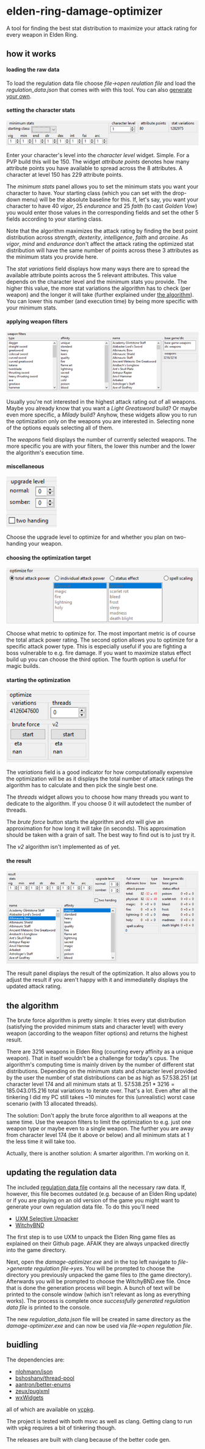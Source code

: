 # elden-ring-damage-optimizer
A tool for finding the best stat distribution to maximize your attack rating for every weapon in Elden Ring.

## how it works
#### loading the raw data
To load the regulation data file choose *file->open reulation file* and load the *regulation_data.json* that comes with with this tool. You can also [generate your own](#updating-the-regulation-data).
#### setting the character stats
![character stats](images/character_stats.png)

Enter your character's level into the *character level* widget. Simple. For a PVP build this will be 150. The widget *attribute points* denotes how many attribute points you have available to spread across the 8 attributes. A character at level 150 has 229 attribute points.

The *minimum stats* panel allows you to set the minimum stats you want your character to have. Your starting class (which you can set with the drop-down menu) will be the absolute baseline for this. If, let's say, you want your character to have 40 *vigor*, 25 *endurance* and 25 *faith* (to cast *Golden Vow*) you would enter those values in the corresponding fields and set the other 5 fields according to your starting class.

Note that the algorithm maximizes the attack rating by finding the best point distribution across *strength*, *dexterity*, *intelligence*, *faith* and *arcaine*. As *vigor*, *mind* and *endurance* don't affect the attack rating the optimized stat distribution will have the same number of points across these 3 attributes as the minimum stats you provide here.

The *stat variations* field displays how many ways there are to spread the available attribute points across the 5 relevant attributes. This value depends on the character level and the minimum stats you provide. The higher this value, the more stat variations the algorithm has to check (per weapon) and the longer it will take (further explained under [the algorithm](#the-algorithm)). You can lower this number (and execution time) by being more specific with your minimum stats.
#### applying weapon filters
![weapon filters](images/weapon_filters.png)

Usually you're not interested in the highest attack rating out of all weapons. Maybe you already know that you want a *Light Greatsword* build? Or maybe even more specific, a *Milady* build? Anyhow, these widgets allow you to run the optimization only on the weapons you are interested in. Selecting none of the options equals selecting all of them.

The *weapons* field displays the number of currently selected weapons. The more specific you are with your filters, the lower this number and the lower the algorithm's execution time.
#### miscellaneous
![misc](images/misc.png)

Choose the upgrade level to optimize for and whether you plan on two-handing your weapon.
#### choosing the optimization target
![optimization target](images/optimization_target.png)

Choose what metric to optimize for. The most important metric is of course the total attack power rating. The second option allows you to optimize for a specific attack power type. This is especially useful if you are fighting a boss vulnerable to e.g. fire damage. If you want to maximize status effect build up you can choose the third option. The fourth option is useful for magic builds.
#### starting the optimization
![optimization target](images/start_the_optimization.png)

The *variations* field is a good indicator for how computationally expensive the optimization will be as it displays the total number of attack ratings the algorithm has to calculate and then pick the single best one.

The *threads* widget allows you to choose how many threads you want to dedicate to  the algorithm. If you choose 0 it will autodetect the number of threads.

The *brute force* button starts the algorithm and *eta* will give an approximation for how long it will take (in seconds). This approximation should be taken with a grain of salt. The best way to find out is to just try it.

The *v2* algorithm isn't implemented as of yet.
#### the result
![result](images/result.png)

The result panel displays the result of the optimization. It also allows you to adjust the result if you aren't happy with it and immediatelly displays the updated attack rating.
## the algorithm
The brute force algorithm is pretty simple: It tries every stat distribution (satisfying the provided minimum stats and character level) with every weapon (according to the weapon filter options) and returns the highest result.

There are 3216 weapons in Elden Ring (counting every affinity as a unique weapon). That in itself wouldn't be a challenge for today's cpus. The algorithm's computing time is mainly driven by the number of different stat distributions. Depending on the minimum stats and character level provided by the user the number of stat distributions can be as high as 57.538.251 (at character level 174 and all minimum stats at 1). $57.538.251 * 3216 = 185.043.015.216$ total variations to iterate over. That's a lot. Even after all the tinkering I did my PC still takes ~10 minutes for this (unrealistic) worst case scenario (with 13 allocated threads).

The solution: Don't apply the brute force algorithm to all weapons at the same time. Use the weapon filters to limit the optimization to e.g. just one weapon type or maybe even to a single weapon. The further you are away from character level 174 (be it above or below) and all minimum stats at 1 the less time it will take too.

Actually, there is another solution: A smarter algorithm. I'm working on it.
## updating the regulation data
The included [regulation data file](new_regulation_data.json) contains all the necessary raw data. If, however, this file becomes outdated (e.g. because of an Elden Ring update) or if you are playing on an old version of the game you might want to generate your own regulation data file. To do this you'll need
- [UXM Selective Unpacker](https://github.com/Nordgaren/UXM-Selective-Unpack)
- [WitchyBND](https://github.com/ividyon/WitchyBND)

The first step is to use UXM to unpack the Elden Ring game files as explained on their Github page. AFAIK they are always unpacked directly into the game directory.

Next, open the *damage-optimizer.exe* and in the top left navigate to *file->generate regulation file->yes*. You will be prompted to choose the directory you previously unpacked the game files to (the game directory). Afterwards you will be prompted to choose the WitchyBND.exe file. Once that is done the generation process will begin. A bunch of text will be printed to the console window (which isn't relevant as long as everything works). The process is complete once *successfully generated regulation data file* is printed to the console.

The new *regulation_data.json* file will be created in same directory as the *damage-optimizer.exe* and can now be used via *file->open regulation file*.
## buidling
The dependencies are:
- [nlohmann/json](https://github.com/nlohmann/json)
- [bshoshany/thread-pool](https://github.com/bshoshany/thread-pool)
- [aantron/better-enums](https://github.com/aantron/better-enums)
- [zeux/pugixml](https://github.com/zeux/pugixml)
- [wxWidgets](https://github.com/wxWidgets/wxWidgets)

all of which are available on [vcpkg](https://vcpkg.io/).

The project is tested with both msvc as well as clang. Getting clang to run with vpkg requires a bit of tinkering though.

The releases are built with clang because of the better code gen.
